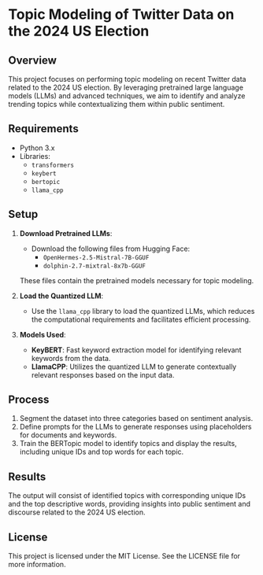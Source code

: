 # Topic Modeling of Twitter Data on the 2024 US Election

## Overview
This project focuses on performing topic modeling on recent Twitter data related to the 2024 US election. By leveraging pretrained large language models (LLMs) and advanced techniques, we aim to identify and analyze trending topics while contextualizing them within public sentiment.

## Requirements
- Python 3.x
- Libraries:
  - `transformers`
  - `keybert`
  - `bertopic`
  - `llama_cpp`

## Setup
1. **Download Pretrained LLMs**: 
   - Download the following files from Hugging Face:
     - `OpenHermes-2.5-Mistral-7B-GGUF`
     - `dolphin-2.7-mixtral-8x7b-GGUF`
   
   These files contain the pretrained models necessary for topic modeling.

2. **Load the Quantized LLM**: 
   - Use the `llama_cpp` library to load the quantized LLMs, which reduces the computational requirements and facilitates efficient processing.

3. **Models Used**:
   - **KeyBERT**: Fast keyword extraction model for identifying relevant keywords from the data.
   - **LlamaCPP**: Utilizes the quantized LLM to generate contextually relevant responses based on the input data.

## Process
1. Segment the dataset into three categories based on sentiment analysis.
2. Define prompts for the LLMs to generate responses using placeholders for documents and keywords.
3. Train the BERTopic model to identify topics and display the results, including unique IDs and top words for each topic.

## Results
The output will consist of identified topics with corresponding unique IDs and the top descriptive words, providing insights into public sentiment and discourse related to the 2024 US election.

## License
This project is licensed under the MIT License. See the LICENSE file for more information.
